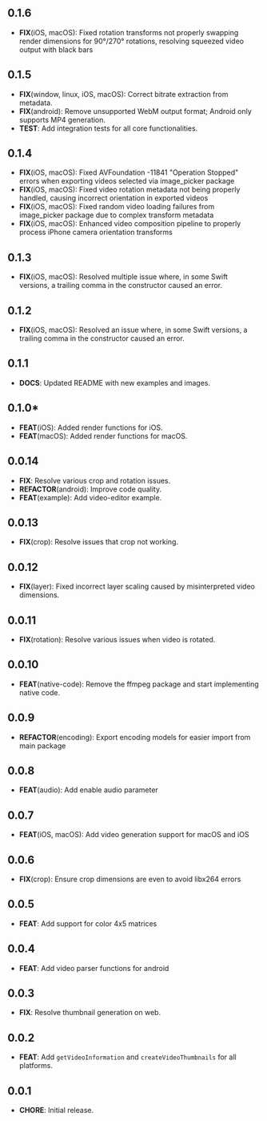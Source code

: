 ## 0.1.6
- **FIX**(iOS, macOS): Fixed rotation transforms not properly swapping render dimensions for 90°/270° rotations, resolving squeezed video output with black bars

## 0.1.5
- **FIX**(window, linux, iOS, macOS): Correct bitrate extraction from metadata. 
- **FIX**(android): Remove unsupported WebM output format; Android only supports MP4 generation. 
- **TEST**: Add integration tests for all core functionalities.

## 0.1.4
- **FIX**(iOS, macOS): Fixed AVFoundation -11841 "Operation Stopped" errors when exporting videos selected via image_picker package
- **FIX**(iOS, macOS): Fixed video rotation metadata not being properly handled, causing incorrect orientation in exported videos
- **FIX**(iOS, macOS): Fixed random video loading failures from image_picker package due to complex transform metadata
- **FIX**(iOS, macOS): Enhanced video composition pipeline to properly process iPhone camera orientation transforms

## 0.1.3
- **FIX**(iOS, macOS): Resolved multiple issue where, in some Swift versions, a trailing comma in the constructor caused an error.

## 0.1.2
- **FIX**(iOS, macOS): Resolved an issue where, in some Swift versions, a trailing comma in the constructor caused an error.

## 0.1.1
- **DOCS**: Updated README with new examples and images.

## 0.1.0* 
- **FEAT**(iOS): Added render functions for iOS.
- **FEAT**(macOS): Added render functions for macOS.

## 0.0.14
- **FIX**: Resolve various crop and rotation issues.
- **REFACTOR**(android): Improve code quality.
- **FEAT**(example): Add video-editor example.

## 0.0.13
- **FIX**(crop): Resolve issues that crop not working.

## 0.0.12
- **FIX**(layer): Fixed incorrect layer scaling caused by misinterpreted video dimensions.

## 0.0.11
- **FIX**(rotation): Resolve various issues when video is rotated.

## 0.0.10
- **FEAT**(native-code): Remove the ffmpeg package and start implementing native code.

## 0.0.9
- **REFACTOR**(encoding): Export encoding models for easier import from main package

## 0.0.8
- **FEAT**(audio): Add enable audio parameter

## 0.0.7
- **FEAT**(iOS, macOS): Add video generation support for macOS and iOS

## 0.0.6
- **FIX**(crop): Ensure crop dimensions are even to avoid libx264 errors

## 0.0.5
- **FEAT**: Add support for color 4x5 matrices

## 0.0.4
- **FEAT**: Add video parser functions for android

## 0.0.3
- **FIX**: Resolve thumbnail generation on web.

## 0.0.2
- **FEAT**: Add `getVideoInformation` and `createVideoThumbnails` for all platforms.

## 0.0.1

- **CHORE**: Initial release.
